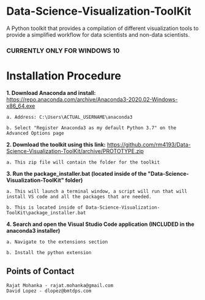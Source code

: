 # Data-Science-Visualization-ToolKit
A Python toolkit that provides a compilation of different visualization tools to provide a simplified workflow for data scientists and non-data scientists.

### CURRENTLY ONLY FOR WINDOWS 10

# Installation Procedure

**1. Download Anaconda and install:** https://repo.anaconda.com/archive/Anaconda3-2020.02-Windows-x86_64.exe
  
    a. Address: C:\Users\ACTUAL_USERNAME\anaconda3
 
    b. Select "Register Anaconda3 as my default Python 3.7" on the Advanced Options page

**2.  Download the toolkit using this link:** https://github.com/rm4193/Data-Science-Visualization-ToolKit/archive/PROTOTYPE.zip

    a. This zip file will contain the folder for the toolkit  

**3. Run the package_installer.bat (located inside of the "Data-Science-Visualization-ToolKit" folder)**

    a. This will launch a terminal window, a script will run that will install VS code and all the packages that are needed. 
    
    b. This is located inside of Data-Science-Visualization-ToolKit\package_installer.bat

**4. Search and open the Visual Studio Code application (INCLUDED in the anaconda3 installer)** 
    
    a. Navigate to the extensions section
    
    b. Install the python extension
    
## Points of Contact
    
    Rajat Mohanka - rajat.mohanka@gmail.com
    David Lopez - dlopez@bmtdps.com 
